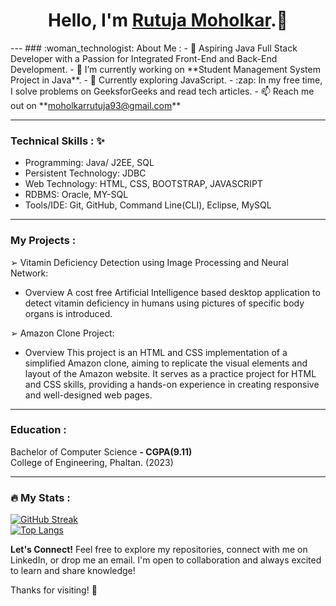 <h1 align="center">Hello, I'm <a href="https://www.linkedin.com/in/rutuja-moholkar-b9036020a?utm_source=share&utm_campaign=share_via&utm_content=profile&utm_medium=android_app" target="_blank">Rutuja Moholkar</a>.👋</h1>
---
### :woman_technologist: About Me :
- 🚀 Aspiring Java Full Stack Developer with a Passion for Integrated Front-End and Back-End Development.
- 🔭 I’m currently working on **Student Management System Project in Java**.
- 🌱 Currently exploring JavaScript.
- :zap: In my free time, I solve problems on GeeksforGeeks and read tech articles.
- 📫 Reach me out on **<a href="mailto:moholkarrutuja93@gmail.com" target="_blank">moholkarrutuja93@gmail.com</a>**
  
---
### Technical Skills : ✨ 
* Programming: Java/ J2EE, SQL
* Persistent Technology: JDBC
* Web Technology: HTML, CSS, BOOTSTRAP, JAVASCRIPT
* RDBMS: Oracle, MY-SQL
* Tools/IDE: Git, GitHub, Command Line(CLI), Eclipse, MySQL

---
### My Projects : 

➢ Vitamin Deficiency Detection using Image Processing and Neural Network: 
* Overview
  A cost free Artificial Intelligence based desktop application to detect vitamin deficiency in humans using pictures of specific body organs is introduced.

➢ Amazon Clone Project: 
* Overview
  This project is an HTML and CSS implementation of a simplified Amazon clone, aiming to replicate the visual elements and layout of the Amazon website. It serves as a practice project for HTML and CSS skills, providing a hands-on experience in creating responsive and well-designed web pages.

---  
### Education :
Bachelor of Computer Science **- CGPA(9.11)** <br/>
College of Engineering, Phaltan. (2023)

---
### :fire: My Stats : 

<a href="https://git.io/streak-stats"><img src="https://github-readme-streak-stats.herokuapp.com?user=RutujaMoholkar&theme=dark&hide_border=true" alt="GitHub Streak" /></a>
<br/>
[![Top Langs](https://github-readme-stats.vercel.app/api/top-langs/?username=RutujaMoholkar)](https://github.com/anuraghazra/github-readme-stats)

**Let's Connect!**
Feel free to explore my repositories, connect with me on LinkedIn, or drop me an email. I'm open to collaboration and always excited to learn and share knowledge!

Thanks for visiting! 🚀



